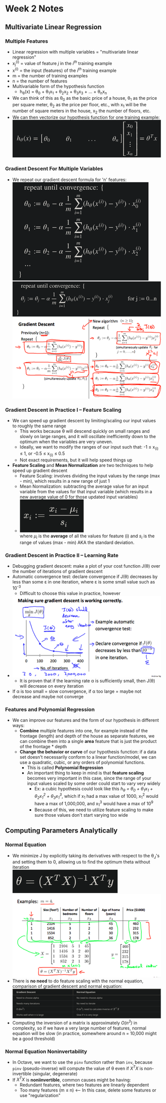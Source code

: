 # Week 2 Notes

## Multivariate Linear Regression

### Multiple Features
- Linear regression with multiple variables = "multivariate linear regression"
- x<sub>j</sub><sup>(i)</sup> = value of feature <i>j</i> in the <i>i<sup>th</sup></i> training example
- x<sup>(i)</sup> = the input (features) of the <i>i<sup>th</sup></i> training example
- m = the number of training examples
- n = the number of features
- Multivariable form of the hypothesis function
  - h<sub>&theta;</sub>(x) = &theta;<sub>0</sub> + &theta;<sub>1</sub>x<sub>1</sub> + &theta;<sub>2</sub>x<sub>2</sub> + &theta;<sub>3</sub>x<sub>3</sub> + ... + &theta;<sub>n</sub>x<sub>n</sub>
- We can think of this as &theta;<sub>0</sub> as the basic price of a house, &theta;<sub>1</sub> as the price per square meter, &theta;<sub>2</sub> as the price per floor, etc., with x<sub>1</sub> will be the number of square meters in the house, x<sub>2</sub> the number of floors, etc.
- We can then vectorize our hypothesis function for one training example:
  ![Hypothesis Function Vectorized](images/hypothesis_vectorization.png)
### Gradient Descent For Multiple Variables
- We repeat our gradient descent formula for 'n' features:<br />
  ![Gradient Descent For Multiple Variables 1](images/gradient_descent_for_multiple_variables_1.png)<br />
  ![Gradient Descent For Multiple Variables 2](images/gradient_descent_for_multiple_variables_2.png)<br />
  ![Gradient Descent For Multiple Variables 3](images/gradient_descent_for_multiple_variables_3.png)
### Gradient Descent in Practice I – Feature Scaling
- We can speed up gradient descent by limiting/scaling our input values to roughly the same range
  - This works because &theta; will descend quickly on small ranges and slowly on large ranges, and it will oscillate inefficiently down to the optimum when the variables are very uneven.
  - Ideally, we want to modify the ranges of our input such that: -1 &le; x<sub>(i)</sub> &le; 1, or -0.5 &le; x<sub>(i)</sub> &le; 0.5
  - Not exact requirements, but it will help speed things up
- <b>Feature Scaling</b> and <b>Mean Normalization</b> are two techniques to help speed up gradient descent
  - Feature Scaling: involves dividing the input values by the range (max - min), which results in a new range of just 1
  - Mean Normalization: subtracting the average value for an input variable from the values for that input variable (which results in a new average value of 0 for those updated input variables)
  - ![Feature Scaling and Mean Normalization](images/feature_scaling_mean_normalization.png)<br />
  where <i>&mu;<sub>i</sub></i> is the <b>average</b> of all the values for feature (i) and <i>s<sub>i</sub></i> is the range of values (max - min) AKA the standard deviation.
### Gradient Descent in Practice II – Learning Rate
- Debugging gradient descent: make a plot of your cost function J(&theta;) over the number of iterations of gradient descent<br />
- Automatic convergence test: declare convergence if J(&theta;) decreases by less than some &epsilon; in one iteration, where &epsilon; is some small value such as 10<sup>-3</sup>
  - Difficult to choose this value in practice, however
- ![Gradient Descent Debugging 1](images/gradient_descent_debugging_1.png)
  - It is proven that if the learning rate &alpha; is sufficiently small, then J(&theta;) will decrease on every iteration
- If &alpha; is too small = slow convergence, if &alpha; too large = maybe not decrease and maybe not converge
### Features and Polynomial Regression
- We can improve our features and the form of our hypothesis in different ways:
  - <b>Combine</b> multiple features into one, for example instead of the frontage (length) and depth of the house as separate features, we can combine them into a single <b>area</b> feature that is just the product of the frontage * depth
  - <b>Change the behavior or curve</b> of our hypothesis function: if a data set doesn't necessarily conform to a linear function/model, we can use a quadratic, cubic, or any orders of polynomial functions.
    - This is called <b>Polynomial Regression</b>
    - An important thing to keep in mind is that <b>feature scaling</b> becomes very important in this case, since the range of your input values scaled by some order could start to vary very widely
      - Ex: a cubic hypothesis could look like this <i>h<sub>&theta;</sub> = &theta;<sub>0</sub> + &theta;<sub>1</sub>x<sub>1</sub> + &theta;<sub>2</sub>x<sub>1</sub><sup>2</sup> + &theta;<sub>3</sub>x<sub>1</sub><sup>3</sup></i>, which if x<sub>1</sub> had a max value of 1000, x<sub>1</sub><sup>2</sup> would have a max of 1,000,000, and x<sub>1</sub><sup>3</sup> would have a max of 10<sup>9</sup>
      - Because of this, we need to utilize feature scaling to make sure those values don't start varying too wide

## Computing Parameters Analytically

### Normal Equation
- We minimize J by explicitly taking its derivatives with respect to the &theta;<sub>J</sub>'s and setting them to 0, allowing us to find the optimum theta without iteration<br />
![Normal Equation 1](images/normal_equation_1.png)<br />
![Normal Equation 2](images/normal_equation_2.png)
- There is <b>no need</b> to do feature scaling with the normal equation, comparison of gradient descent and normal equation:<br />
![Normal Equation 3](images/normal_equation_3.png)
- Computing the inversion of a matrix is approximately <i>O(n<sup>3</sup>)</i> in complexity, so if we have a very large number of features, normal equation will be slow (in practice, somewhere around n = 10,000 might be a good threshold)
### Normal Equation Noninvertability
- In Octave, we want to use the `pinv` function rather than `inv`, because `pinv` (pseudo-inverse) will compute the value of &theta; even if <i>X<sup>T</sup>X</i> is non-invertible (singular, degenerate)
- If <i>X<sup>T</sup>X</i> is <b>noniinvertible</b>, common causes might be having:
  - Redundant features, where two features are linearly dependent
  - Too many features (m &le; n) <-- In this case, delete some features or use "regularization"